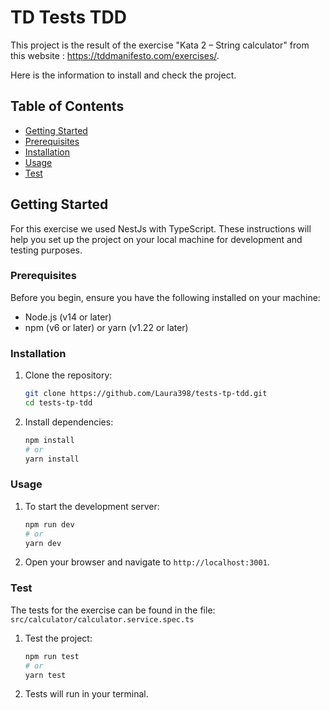 
# TD Tests TDD

This project is the result of the exercise "Kata 2 – String calculator" from this website : https://tddmanifesto.com/exercises/.

Here is the information to install and check the project.

## Table of Contents

- [Getting Started](#getting-started)
- [Prerequisites](#prerequisites)
- [Installation](#installation)
- [Usage](#usage)
- [Test](#test)


## Getting Started

For this exercise we used NestJs with TypeScript. These instructions will help you set up the project on your local machine for development and testing purposes.

### Prerequisites

Before you begin, ensure you have the following installed on your machine:

- Node.js (v14 or later)
- npm (v6 or later) or yarn (v1.22 or later)

### Installation

1. Clone the repository:
   ```bash
   git clone https://github.com/Laura398/tests-tp-tdd.git
   cd tests-tp-tdd
   ````

2. Install dependencies:
    ```bash
    npm install
    # or
    yarn install
    ````

### Usage

1. To start the development server:
    ```bash
    npm run dev
    # or
    yarn dev
    ````

2. Open your browser and navigate to `http://localhost:3001`.

### Test

The tests for the exercise can be found in the file: `src/calculator/calculator.service.spec.ts`

1. Test the project:
    ```bash
    npm run test
    # or
    yarn test
    ````

2. Tests will run in your terminal.